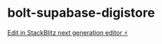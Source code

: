 # bolt-supabase-digistore

[Edit in StackBlitz next generation editor ⚡️](https://stackblitz.com/~/github.com/donvito/bolt-supabase-digistore)